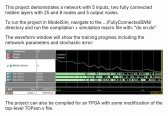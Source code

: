 This project demonstrates a network with 5 inputs, two fully connected hidden layers with 25 and 8 nodes and 5 output nodes. 

To run the project in ModelSim, navigate to the .../FullyConnectedSNN/ directory and run the compilation + simulation macro file with: "do nn.do"

The waveform window will show the training progress including the netowork parameters and stochastic error:

![Image of Training Window](https://github.com/cceroici/Stochastic-Neural-Network/blob/master/FullyConnectedSNN/readmeImages/trainingProgress.jpg?raw=true)


The project can also be compiled for an FPGA with some modification of the top-level TOPsim.v file.

